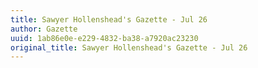 ```yaml
---
title: Sawyer Hollenshead's Gazette - Jul 26
author: Gazette
uuid: 1ab86e0e-e229-4832-ba38-a7920ac23230
original_title: Sawyer Hollenshead's Gazette - Jul 26
---
```


